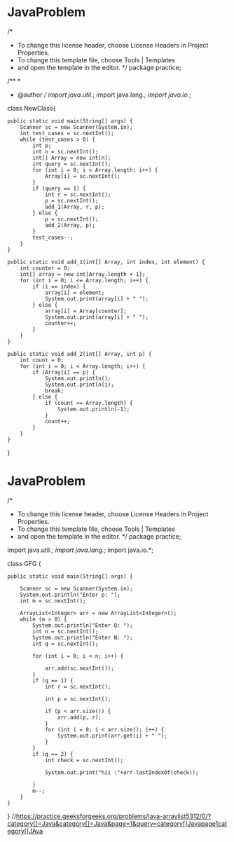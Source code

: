 # JavaProblem
/*
 * To change this license header, choose License Headers in Project Properties.
 * To change this template file, choose Tools | Templates
 * and open the template in the editor.
 */
package practice;

/**
 *
 * @author 
 */
import java.util.*;
import java.lang.*;
import java.io.*;

class NewClass{

    public static void main(String[] args) {
        Scanner sc = new Scanner(System.in);
        int test_cases = sc.nextInt();
        while (test_cases > 0) {
            int p;
            int n = sc.nextInt();
            int[] Array = new int[n];
            int query = sc.nextInt();
            for (int i = 0; i < Array.length; i++) {
                Array[i] = sc.nextInt();
            }
            if (query == 1) {
                int r = sc.nextInt();
                p = sc.nextInt();
                add_1(Array, r, p);
            } else {
                p = sc.nextInt();
                add_2(Array, p);
            }
            test_cases--;
        }
    }

    public static void add_1(int[] Array, int index, int element) {
        int counter = 0;
        int[] array = new int[Array.length + 1];
        for (int i = 0; i <= Array.length; i++) {
            if (i == index) {
                array[i] = element;
                System.out.print(array[i] + " ");
            } else {
                array[i] = Array[counter];
                System.out.print(array[i] + " ");
                counter++;
            }
        }
    }

    public static void add_2(int[] Array, int p) {
        int count = 0;
        for (int i = 0; i < Array.length; i++) {
            if (Array[i] == p) {
                System.out.println();
                System.out.println(i);
                break;
            } else {
                if (count == Array.length) {
                    System.out.println(-1);
                }
                count++;
            }
        }
    }
}

# JavaProblem

/*
 * To change this license header, choose License Headers in Project Properties.
 * To change this template file, choose Tools | Templates
 * and open the template in the editor.
 */
package practice;

import java.util.*;
import java.lang.*;
import java.io.*;

class GFG {

    public static void main(String[] args) {

        Scanner sc = new Scanner(System.in);
        System.out.println("Enter p: ");
        int m = sc.nextInt();

        ArrayList<Integer> arr = new ArrayList<Integer>();
        while (m > 0) {
            System.out.println("Enter Q: ");
            int n = sc.nextInt();
            System.out.println("Enter N: ");
            int q = sc.nextInt();

            for (int i = 0; i < n; i++) {

                arr.add(sc.nextInt());
            }
            if (q == 1) {
                int r = sc.nextInt();

                int p = sc.nextInt();

                if (p < arr.size()) {
                    arr.add(p, r);
                }
                for (int i = 0; i < arr.size(); i++) {
                    System.out.print(arr.get(i) + " ");
                }
            }
            if (q == 2) {
                int check = sc.nextInt();

                System.out.print("hii :"+arr.lastIndexOf(check));

            }
            m--;
        }
    }
}
//https://practice.geeksforgeeks.org/problems/java-arraylist5312/0/?category[]=Java&category[]=Java&page=1&query=category[]Javapage1category[]JAva











